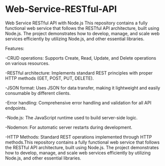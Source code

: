 # Web-Service-RESTful-API
Web Service RESTful API with Node.js
This repository contains a fully functional web service that follows the RESTful API architecture, built using Node.js. The project demonstrates how to develop, manage, and scale web services efficiently by utilizing Node.js, and other essential libraries.

Features:

-CRUD operations: Supports Create, Read, Update, and Delete operations on various resources.

-RESTful architecture: Implements standard REST principles with proper HTTP methods (GET, POST, PUT, DELETE).

-JSON format: Uses JSON for data transfer, making it lightweight and easily consumable by different clients.

-Error handling: Comprehensive error handling and validation for all API endpoints.

-Node.js: The JavaScript runtime used to build server-side logic.

-Nodemon: For automatic server restarts during development.

-HTTP Methods: Standard REST operations implemented through HTTP methods.This repository contains a fully functional web service that follows the RESTful API architecture, built using Node.js. The project demonstrates how to develop, manage, and scale web services efficiently by utilizing Node.js, and other essential libraries.
